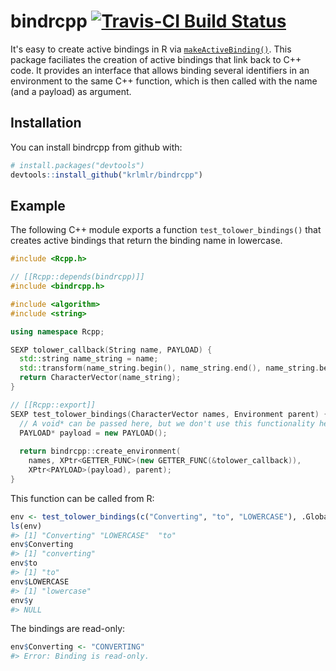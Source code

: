 
<!-- README.md is generated from README.Rmd. Please edit that file -->
bindrcpp [![Travis-CI Build Status](https://travis-ci.org/krlmlr/bindrcpp.svg?branch=master)](https://travis-ci.org/krlmlr/bindrcpp)
===============================================================================================================================================================

It's easy to create active bindings in R via [`makeActiveBinding()`](https://www.rdocumentation.org/packages/base/versions/3.3.1/topics/bindenv). This package faciliates the creation of active bindings that link back to C++ code. It provides an interface that allows binding several identifiers in an environment to the same C++ function, which is then called with the name (and a payload) as argument.

Installation
------------

You can install bindrcpp from github with:

``` r
# install.packages("devtools")
devtools::install_github("krlmlr/bindrcpp")
```

Example
-------

The following C++ module exports a function `test_tolower_bindings()` that creates active bindings that return the binding name in lowercase.

``` cpp
#include <Rcpp.h>

// [[Rcpp::depends(bindrcpp)]]
#include <bindrcpp.h>

#include <algorithm>
#include <string>

using namespace Rcpp;

SEXP tolower_callback(String name, PAYLOAD) {
  std::string name_string = name;
  std::transform(name_string.begin(), name_string.end(), name_string.begin(), ::tolower);
  return CharacterVector(name_string);
}

// [[Rcpp::export]]
SEXP test_tolower_bindings(CharacterVector names, Environment parent) {
  // A void* can be passed here, but we don't use this functionality here
  PAYLOAD* payload = new PAYLOAD();
  
  return bindrcpp::create_environment(
    names, XPtr<GETTER_FUNC>(new GETTER_FUNC(&tolower_callback)),
    XPtr<PAYLOAD>(payload), parent);
}
```

This function can be called from R:

``` r
env <- test_tolower_bindings(c("Converting", "to", "LOWERCASE"), .GlobalEnv)
ls(env)
#> [1] "Converting" "LOWERCASE"  "to"
env$Converting
#> [1] "converting"
env$to
#> [1] "to"
env$LOWERCASE
#> [1] "lowercase"
env$y
#> NULL
```

The bindings are read-only:

``` r
env$Converting <- "CONVERTING"
#> Error: Binding is read-only.
```
